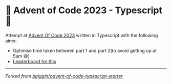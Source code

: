 # 🎄 Advent of Code 2023 - Typescript 🎄

Attempt at [Advent Of Code 2023](https://adventofcode.com/2023) written in Typescript with the following aims:

- Optimise time taken between part 1 and part 2(to avoid getting up at 5am 😅)
- [Leaderboard for this](https://night-owl-aoc.vercel.app/)

---

_Forked from [bpiggin/advent-of-code-typescript-starter](https://github.com/bpiggin/advent-of-code-typescript-starter)_
